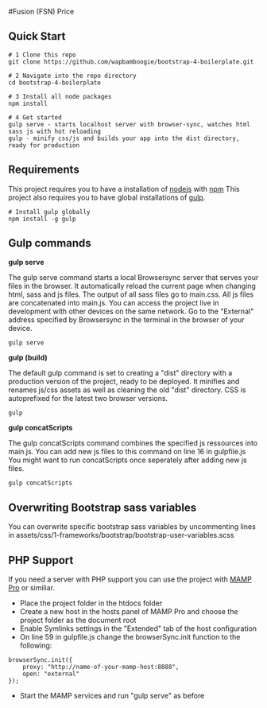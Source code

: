 #Fusion (FSN) Price

## Quick Start
```
# 1 Clone this repo
git clone https://github.com/wapbamboogie/bootstrap-4-boilerplate.git

# 2 Navigate into the repo directory
cd bootstrap-4-boilerplate

# 3 Install all node packages
npm install

# 4 Get started
gulp serve - starts localhost server with browser-sync, watches html sass js with hot reloading
gulp - minify css/js and builds your app into the dist directory, ready for production
```

## Requirements
This project requires you to have a installation of [nodejs](https://nodejs.org/en/) with [npm](https://www.npmjs.com/get-npm)
This project also requires you to have global installations of [gulp](http://gulpjs.com/).
```
# Install gulp globally
npm install -g gulp
```

## Gulp commands
**gulp serve**

The gulp serve command starts a local Browsersync server that serves your files in the browser.
It automatically reload the current page when changing html, sass and js files.
The output of all sass files go to main.css.
All js files are concatenated into main.js.
You can access the project live in development with other devices on the same network. Go to the "External" address specified by Browsersync in the terminal in the browser of your device.
```
gulp serve
```

**gulp (build)**

The default gulp command is set to creating a "dist" directory with a production version of the project, ready to be deployed.
It minifies and renames js/css assets as well as cleaning the old "dist" directory. CSS is autoprefixed for the latest two browser versions.
```
gulp
```

**gulp concatScripts**

The gulp concatScripts command combines the specified js ressources into main.js.
You can add new js files to this command on line 16 in gulpfile.js
You might want to run concatScripts once seperately after adding new js files.
```
gulp concatScripts
```

## Overwriting Bootstrap sass variables
You can overwrite specific bootstrap sass variables by uncommenting lines in assets/css/1-frameworks/bootstrap/bootstrap-user-variables.scss

## PHP Support
If you need a server with PHP support you can use the project with [MAMP Pro](https://www.mamp.info/en/mamp-pro/) or similiar.
* Place the project folder in the htdocs folder
* Create a new host in the hosts panel of MAMP Pro and choose the project folder as the document root
* Enable Symlinks settings in the "Extended" tab of the host configuration
* On line 59 in gulpfile.js change the browserSync.init function to the following:
```
browserSync.init({
    proxy: "http://name-of-your-mamp-host:8888",
    open: "external"
});
```
* Start the MAMP services and run "gulp serve" as before
